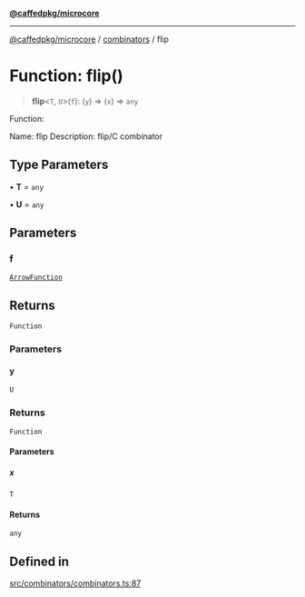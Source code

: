 [**@caffedpkg/microcore**](../../../README.md)

***

[@caffedpkg/microcore](../../../globals.md) / [combinators](../README.md) / flip

# Function: flip()

> **flip**\<`T`, `U`\>(`f`): (`y`) => (`x`) => `any`

Function:

Name: flip
Description: flip/C combinator

## Type Parameters

• **T** = `any`

• **U** = `any`

## Parameters

### f

[`ArrowFunction`](../../../type-aliases/ArrowFunction.md)

## Returns

`Function`

### Parameters

#### y

`U`

### Returns

`Function`

#### Parameters

##### x

`T`

#### Returns

`any`

## Defined in

[src/combinators/combinators.ts:87](https://github.com/caffed/microcore/blob/3444f5042af4893783a848f270124aa74f8db032/src/combinators/combinators.ts#L87)
